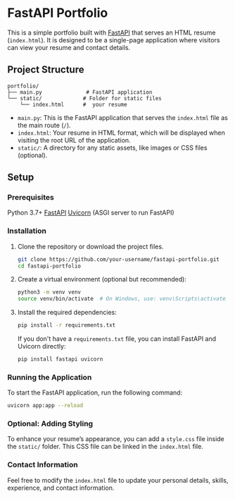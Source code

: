 # FastAPI Portfolio

This is a simple portfolio built with [FastAPI](https://fastapi.tiangolo.com/) that serves an HTML resume (`index.html`). It is designed to be a single-page application where visitors can view your resume and contact details.

## Project Structure
```
portfolio/
├── main.py              # FastAPI application
└── static/             # Folder for static files 
    └── index.html      #  your resume

```
- `main.py`: This is the FastAPI application that serves the `index.html` file as the main route (`/`).
- `index.html`: Your resume in HTML format, which will be displayed when visiting the root URL of the application.
- `static/`: A directory for any static assets, like images or CSS files (optional).

## Setup

### Prerequisites

Python 3.7+
[FastAPI](https://fastapi.tiangolo.com/)
[Uvicorn](https://www.uvicorn.org/) (ASGI server to run FastAPI)

### Installation

1. Clone the repository or download the project files.

   ```bash
   git clone https://github.com/your-username/fastapi-portfolio.git
   cd fastapi-portfolio
   ```

2. Create a virtual environment (optional but recommended):

   ```bash
   python3 -m venv venv
   source venv/bin/activate  # On Windows, use: venv\Scripts\activate
   ```

3. Install the required dependencies:

   ```bash
   pip install -r requirements.txt
   ```

   If you don't have a `requirements.txt` file, you can install FastAPI and Uvicorn directly:

   ```bash
   pip install fastapi uvicorn
   ```

### Running the Application

To start the FastAPI application, run the following command:

```bash
uvicorn app:app --reload
```



### Optional: Adding Styling

To enhance your resume’s appearance, you can add a `style.css` file inside the `static/` folder. This CSS file can be linked in the `index.html` file.

### Contact Information

Feel free to modify the `index.html` file to update your personal details, skills, experience, and contact information.

